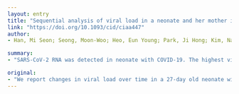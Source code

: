 ```yaml
---
layout: entry
title: "Sequential analysis of viral load in a neonate and her mother infected with SARS-CoV-2"
link: "https://doi.org/10.1093/cid/ciaa447"
author:
- Han, Mi Seon; Seong, Moon-Woo; Heo, Eun Young; Park, Ji Hong; Kim, Namhee; Shin, Sue; Cho, Sung Im; Park, Sung Sup; Choi, Eun Hwa

summary:
- "SARS-CoV-2 RNA was detected in neonate with COVID-19. The highest viral RNA copies in nasopharynx decreased over time. We report changes in viral load over time in a neonate who presented with fever, cough, and vomiting. RNA in stool, stool, saliva, plasma, and urine was high. Highest viral load in stool remained high in the neonate."

original:
- "We report changes in viral load over time in a 27-day old neonate with COVID-19 who presented with fever, cough, and vomiting. SARS-CoV-2 RNA was detected in the nasopharynx, oropharynx, stool, saliva, plasma, and urine. The highest viral RNA copies in nasopharynx decreased over time while viral load in stool remained high."
---
```


